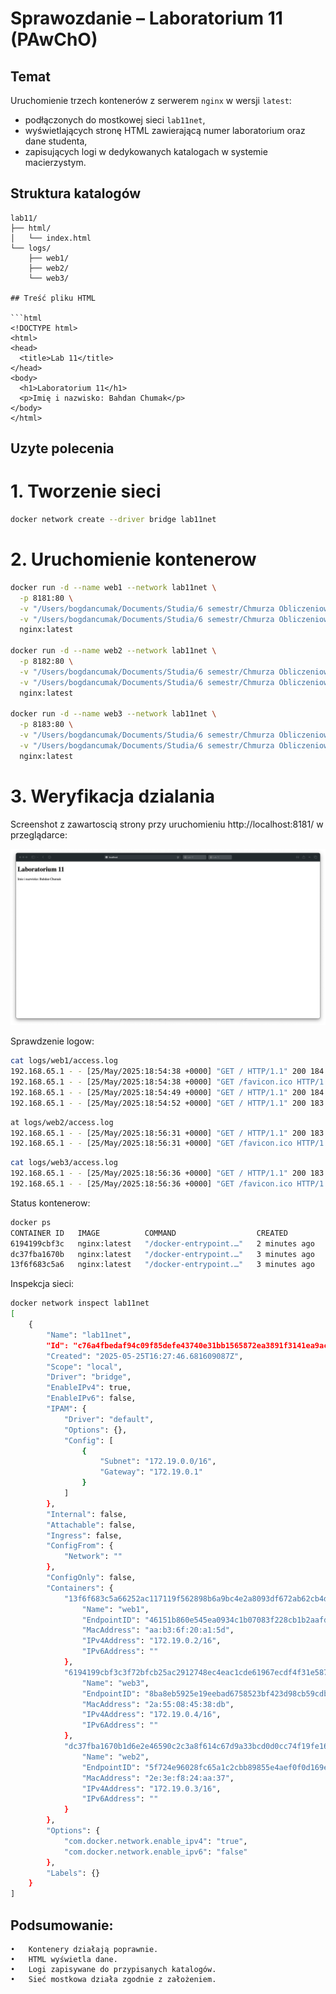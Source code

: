 # Sprawozdanie – Laboratorium 11 (PAwChO)

## Temat

Uruchomienie trzech kontenerów z serwerem `nginx` w wersji `latest`:
- podłączonych do mostkowej sieci `lab11net`,
- wyświetlających stronę HTML zawierającą numer laboratorium oraz dane studenta,
- zapisujących logi w dedykowanych katalogach w systemie macierzystym.

## Struktura katalogów

```
lab11/
├── html/
│   └── index.html
└── logs/
    ├── web1/
    ├── web2/
    └── web3/

## Treść pliku HTML

```html
<!DOCTYPE html>
<html>
<head>
  <title>Lab 11</title>
</head>
<body>
  <h1>Laboratorium 11</h1>
  <p>Imię i nazwisko: Bahdan Chumak</p>
</body>
</html>
```

## Uzyte polecenia

# 1. Tworzenie sieci

```bash
docker network create --driver bridge lab11net
```

# 2. Uruchomienie kontenerow

```bash
docker run -d --name web1 --network lab11net \
  -p 8181:80 \
  -v "/Users/bogdancumak/Documents/Studia/6 semestr/Chmurza Obliczeniowa/lab11/html:/usr/share/nginx/html:ro" \
  -v "/Users/bogdancumak/Documents/Studia/6 semestr/Chmurza Obliczeniowa/lab11/logs/web1:/var/log/nginx" \
  nginx:latest

docker run -d --name web2 --network lab11net \
  -p 8182:80 \
  -v "/Users/bogdancumak/Documents/Studia/6 semestr/Chmurza Obliczeniowa/lab11/html:/usr/share/nginx/html:ro" \
  -v "/Users/bogdancumak/Documents/Studia/6 semestr/Chmurza Obliczeniowa/lab11/logs/web2:/var/log/nginx" \
  nginx:latest

docker run -d --name web3 --network lab11net \
  -p 8183:80 \
  -v "/Users/bogdancumak/Documents/Studia/6 semestr/Chmurza Obliczeniowa/lab11/html:/usr/share/nginx/html:ro" \
  -v "/Users/bogdancumak/Documents/Studia/6 semestr/Chmurza Obliczeniowa/lab11/logs/web3:/var/log/nginx" \
  nginx:latest
```

# 3. Weryfikacja dzialania

Screenshot z zawartoscią strony przy uruchomieniu http://localhost:8181/ w przeglądarce:

![Przegladarka](Przegladarka.png)

Sprawdzenie logow:

```bash
cat logs/web1/access.log
192.168.65.1 - - [25/May/2025:18:54:38 +0000] "GET / HTTP/1.1" 200 184 "-" "Mozilla/5.0 (Macintosh; Intel Mac OS X 10_15_7) AppleWebKit/605.1.15 (KHTML, like Gecko) Version/18.5 Safari/605.1.15" "-"
192.168.65.1 - - [25/May/2025:18:54:38 +0000] "GET /favicon.ico HTTP/1.1" 404 153 "http://localhost:8181/" "Mozilla/5.0 (Macintosh; Intel Mac OS X 10_15_7) AppleWebKit/605.1.15 (KHTML, like Gecko) Version/18.5 Safari/605.1.15" "-"
192.168.65.1 - - [25/May/2025:18:54:49 +0000] "GET / HTTP/1.1" 200 184 "-" "Mozilla/5.0 (Macintosh; Intel Mac OS X 10_15_7) AppleWebKit/605.1.15 (KHTML, like Gecko) Version/18.5 Safari/605.1.15" "-"
192.168.65.1 - - [25/May/2025:18:54:52 +0000] "GET / HTTP/1.1" 200 183 "-" "Mozilla/5.0 (Macintosh; Intel Mac OS X 10_15_7) AppleWebKit/605.1.15 (KHTML, like Gecko) Version/18.5 Safari/605.1.15" "-"
```

```bash
at logs/web2/access.log
192.168.65.1 - - [25/May/2025:18:56:31 +0000] "GET / HTTP/1.1" 200 183 "-" "Mozilla/5.0 (Macintosh; Intel Mac OS X 10_15_7) AppleWebKit/605.1.15 (KHTML, like Gecko) Version/18.5 Safari/605.1.15" "-"
192.168.65.1 - - [25/May/2025:18:56:31 +0000] "GET /favicon.ico HTTP/1.1" 404 153 "http://localhost:8182/" "Mozilla/5.0 (Macintosh; Intel Mac OS X 10_15_7) AppleWebKit/605.1.15 (KHTML, like Gecko) Version/18.5 Safari/605.1.15" "-"
```

```bash
cat logs/web3/access.log
192.168.65.1 - - [25/May/2025:18:56:36 +0000] "GET / HTTP/1.1" 200 183 "-" "Mozilla/5.0 (Macintosh; Intel Mac OS X 10_15_7) AppleWebKit/605.1.15 (KHTML, like Gecko) Version/18.5 Safari/605.1.15" "-"
192.168.65.1 - - [25/May/2025:18:56:36 +0000] "GET /favicon.ico HTTP/1.1" 404 153 "http://localhost:8183/" "Mozilla/5.0 (Macintosh; Intel Mac OS X 10_15_7) AppleWebKit/605.1.15 (KHTML, like Gecko) Version/18.5 Safari/605.1.15" "-"
```

Status kontenerow:

```bash
docker ps
CONTAINER ID   IMAGE          COMMAND                  CREATED         STATUS         PORTS                  NAMES
6194199cbf3c   nginx:latest   "/docker-entrypoint.…"   2 minutes ago   Up 2 minutes   0.0.0.0:8183->80/tcp   web3
dc37fba1670b   nginx:latest   "/docker-entrypoint.…"   3 minutes ago   Up 3 minutes   0.0.0.0:8182->80/tcp   web2
13f6f683c5a6   nginx:latest   "/docker-entrypoint.…"   3 minutes ago   Up 3 minutes   0.0.0.0:8181->80/tcp   web1
```

Inspekcja sieci:

```bash
docker network inspect lab11net
[
    {
        "Name": "lab11net",
        "Id": "c76a4fbedaf94c09f85defe43740e31bb1565872ea3891f3141ea9ac7c5d972b",
        "Created": "2025-05-25T16:27:46.681609087Z",
        "Scope": "local",
        "Driver": "bridge",
        "EnableIPv4": true,
        "EnableIPv6": false,
        "IPAM": {
            "Driver": "default",
            "Options": {},
            "Config": [
                {
                    "Subnet": "172.19.0.0/16",
                    "Gateway": "172.19.0.1"
                }
            ]
        },
        "Internal": false,
        "Attachable": false,
        "Ingress": false,
        "ConfigFrom": {
            "Network": ""
        },
        "ConfigOnly": false,
        "Containers": {
            "13f6f683c5a66252ac117119f562898b6a9bc4e2a8093df672ab62cb4d9d46c6": {
                "Name": "web1",
                "EndpointID": "46151b860e545ea0934c1b07083f228cb1b2aafd41605bd796b68762513b0724",
                "MacAddress": "aa:b3:6f:20:a1:5d",
                "IPv4Address": "172.19.0.2/16",
                "IPv6Address": ""
            },
            "6194199cbf3c3f72bfcb25ac2912748ec4eac1cde61967ecdf4f31e587feae59": {
                "Name": "web3",
                "EndpointID": "8ba8eb5925e19eebad6758523bf423d98cb59cdbdf12a9c25d326480c48dce79",
                "MacAddress": "2a:55:08:45:38:db",
                "IPv4Address": "172.19.0.4/16",
                "IPv6Address": ""
            },
            "dc37fba1670b1d6e2e46590c2c3a8f614c67d9a33bcd0d0cc74f19fe166bebb7": {
                "Name": "web2",
                "EndpointID": "5f724e96028fc65a1c2cbb89855e4aef0f0d169ec40f808540c2d4fe4cf5686a",
                "MacAddress": "2e:3e:f8:24:aa:37",
                "IPv4Address": "172.19.0.3/16",
                "IPv6Address": ""
            }
        },
        "Options": {
            "com.docker.network.enable_ipv4": "true",
            "com.docker.network.enable_ipv6": "false"
        },
        "Labels": {}
    }
]
```


## Podsumowanie:

	•	Kontenery działają poprawnie.
	•	HTML wyświetla dane.
	•	Logi zapisywane do przypisanych katalogów.
	•	Sieć mostkowa działa zgodnie z założeniem.